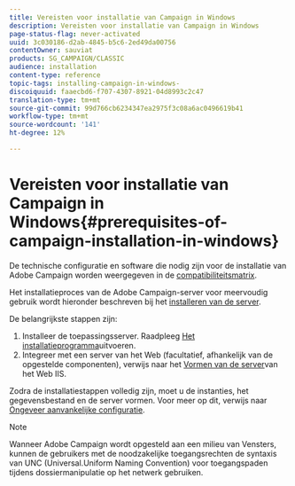 ```yaml
---
title: Vereisten voor installatie van Campaign in Windows
description: Vereisten voor installatie van Campaign in Windows
page-status-flag: never-activated
uuid: 3c030186-d2ab-4845-b5c6-2ed49da00756
contentOwner: sauviat
products: SG_CAMPAIGN/CLASSIC
audience: installation
content-type: reference
topic-tags: installing-campaign-in-windows-
discoiquuid: faaecbd6-f707-4307-8921-04d8993c2c47
translation-type: tm+mt
source-git-commit: 99d766cb6234347ea2975f3c08a6ac0496619b41
workflow-type: tm+mt
source-wordcount: '141'
ht-degree: 12%

---
```



# Vereisten voor installatie van Campaign in Windows{#prerequisites-of-campaign-installation-in-windows}

De technische configuratie en software die nodig zijn voor de installatie van Adobe Campaign worden weergegeven in de [compatibiliteitsmatrix](../../rn/using/compatibility-matrix.md).

Het installatieproces van de Adobe Campaign-server voor meervoudig gebruik wordt hieronder beschreven bij het [installeren van de server](../../installation/using/installing-the-server.md).

De belangrijkste stappen zijn:

1. Installeer de toepassingsserver. Raadpleeg [Het installatieprogramma](../../installation/using/installing-the-server.md#executing-the-installation-program)uitvoeren.
1. Integreer met een server van het Web (facultatief, afhankelijk van de opgestelde componenten), verwijs naar het [Vormen van de server](../../installation/using/integration-into-a-web-server-for-windows.md#configuring-the-iis-web-server)van het Web IIS.

Zodra de installatiestappen volledig zijn, moet u de instanties, het gegevensbestand en de server vormen. Voor meer op dit, verwijs naar [Ongeveer aanvankelijke configuratie](../../installation/using/about-initial-configuration.md).

>[!NOTE]
>
>Wanneer Adobe Campaign wordt opgesteld aan een milieu van Vensters, kunnen de gebruikers met de noodzakelijke toegangsrechten de syntaxis van UNC (Universal.Uniform Naming Convention) voor toegangspaden tijdens dossiermanipulatie op het netwerk gebruiken.

